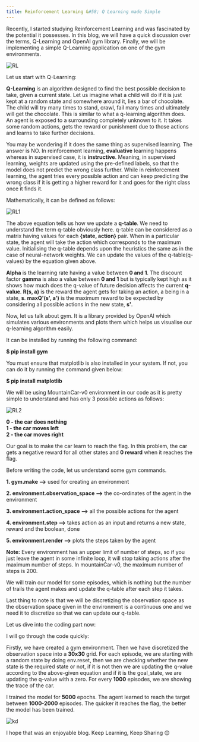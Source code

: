```yaml
---
title: Reinforcement Learning &#58; Q Learning made Simple
---
```

Recently, I started studying Reinforcement Learning and was fascinated by the potential it possesses. In this blog, we will have a quick discussion over the terms, Q-Learning and OpenAI gym library. Finally, we will be implementing a simple Q-Learning application on one of the gym environments.

![RL](https://i1.wp.com/enhancedatascience.com/wp-content/uploads/2017/07/reinforcementLearning.png?fit=437%2C450)

Let us start with Q-Learning:

**Q-Learning** is an algorithm designed to find the best possible decision to take, given a current state. Let us imagine what a child will do if it is just kept at a random state and somewhere around it, lies a bar of chocolate. The child will try many times to stand, crawl, fail many times and ultimately will get the chocolate. This is similar to what a q-learning algorithm does. An agent is exposed to a surrounding completely unknown to it. It takes some random actions, gets the reward or punishment due to those actions and learns to take further decisions. 

You may be wondering if it does the same thing as supervised learning. The answer is NO. In reinforcement learning, **evaluative** learning happens whereas in supervised case, it is **instructive**. Meaning, in supervised learning, weights are updated using the pre-defined labels, so that the model does not predict the wrong class further. While in reinforcement learning, the agent tries every possible action and can keep predicting the wrong class if it is getting a higher reward for it and goes for the right class once it finds it.


Mathematically, it can be defined as follows:


![RL1](https://miro.medium.com/max/1196/1*eyvquWnldzyJtyCT5cbljA.png)

The above equation tells us how we update a **q-table**. We need to understand the term q-table obviously here. q-table can be considered as a matrix having values for each **{state, action}** pair. When in a particular state, the agent will take the action which corresponds to the maximum value. Initialising the q-table depends upon the heuristics the same as in the case of neural-network weights. We can update the values of the q-table(q-values) by the equation given above.

**Alpha** is the learning rate having a value between **0 and 1**. The discount factor **gamma** is also a value between **0 and 1** but is typically kept high as it shows how much does the q-value of future decision affects the current **q-value**. **R(s, a)** is the reward the agent gets for taking an action, a being in a state, **s**.
**maxQ'(s', a')** is the maximum reward to be expected by considering all possible actions in the new state, **s'**. 

Now, let us talk about gym. It is a library provided by OpenAI which simulates various environments and plots them which helps us visualise our q-learning algorithm easily.

It can be installed by running the following command:

**$ pip install gym**

You must ensure that matplotlib is also installed in your system. If not, you can do it by running the command given below:

**$ pip install matplotlib**


We will be using MountainCar-v0 environment in our code as it is pretty simple to understand and has only 3 possible actions as follows:

![RL2](https://arunkrweb.github.io/images/2018/openai-gym/mountain-car-v0.gif)

**0 - the car does nothing** <br />
**1 - the car moves left** <br />
**2 - the car moves right**


Our goal is to make the car learn to reach the flag. In this problem, the car gets a negative reward for all other states and **0 reward** when it reaches the flag.



Before writing the code, let us understand some gym commands.

**1. gym.make -->** used for creating an environment

**2. environment.observation_space -->** the co-ordinates of the agent in the environment

**3. environment.action_space -->** all the possible actions for the agent

**4. environment.step -->** takes action as an input and returns a new state, reward and the boolean, done

**5. environment.render -->** plots the steps taken by the agent


**Note:** Every environment has an upper limit of number of steps, so if you just leave the agent in some infinite loop, it will stop taking actions after the maximum number of steps. In mountainCar-v0, the maximum number of steps is 200.


We will train our model for some episodes, which is nothing but the number of trails the agent makes and update the q-table after each step it takes.

Last thing to note is that we will be discretizing the observation space as the observation space given in the environment is a continuous one and we need it to discretize so that we can update our q-table.

Let us dive into the coding part now:



<script src="https://gist.github.com/spraphul/1c1da5a7c3b791213b257c9b9737ee69.js"></script>



I will go through the code quickly:

Firstly, we have created a gym environment. Then we have discretized the observation space into a **30x30** grid. For each episode, we are starting with a random state by doing env.reset, then we are checking whether the new state is the required state or not, if it is not then we are updating the q-value according to the above-given equation and if it is the goal_state, we are updating the q-value with a zero. For every **1000** episodes, we are showing the trace of the car.

I trained the model for **5000** epochs. The agent learned to reach the target between **1000-2000** episodes. The quicker it reaches the flag, the better the model has been trained.

![kd](https://1.bp.blogspot.com/-4xf_FIRryp0/Xd_N2jjW3NI/AAAAAAAAQEw/XHwywlr3iT0Rw7566w19o3pkrpjPZD71QCLcBGAsYHQ/s1600/ezgif.com-video-to-gif.gif)

I hope that was an enjoyable blog. 
Keep Learning, Keep Sharing 😊
